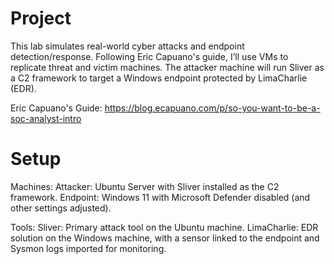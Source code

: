 # Project
This lab simulates real-world cyber attacks and endpoint detection/response. Following Eric Capuano's guide, I’ll use VMs to replicate threat and victim machines. The attacker machine will run Sliver as a C2 framework to target a Windows endpoint protected by LimaCharlie (EDR).

Eric Capuano's Guide: https://blog.ecapuano.com/p/so-you-want-to-be-a-soc-analyst-intro
# Setup
Machines:
Attacker: Ubuntu Server with Sliver installed as the C2 framework.
Endpoint: Windows 11 with Microsoft Defender disabled (and other settings adjusted).

Tools:
Sliver: Primary attack tool on the Ubuntu machine.
LimaCharlie: EDR solution on the Windows machine, with a sensor linked to the endpoint and Sysmon logs imported for monitoring.
